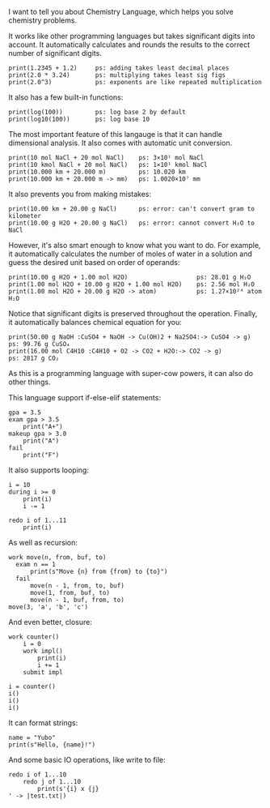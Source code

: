 I want to tell you about Chemistry Language, which helps you solve chemistry problems.

It works like other programming languages but takes significant digits into account. It automatically calculates and
rounds the results to the correct number of significant digits.

```ch
print(1.2345 + 1.2)     ps: adding takes least decimal places
print(2.0 * 3.24)       ps: multiplying takes least sig figs
print(2.0^3)            ps: exponents are like repeated multiplication
```

It also has a few built-in functions:

```ch
print(log(100))         ps: log base 2 by default
print(log10(100))       ps: log base 10
```

The most important feature of this langauge is that it can handle dimensional analysis. It also comes with automatic
unit conversion.

```ch
print(10 mol NaCl + 20 mol NaCl)    ps: 3×10¹ mol NaCl
print(10 kmol NaCl + 20 mol NaCl)   ps: 1×10¹ kmol NaCl
print(10.000 km + 20.000 m)         ps: 10.020 km
print(10.000 km + 20.000 m -> mm)   ps: 1.0020×10⁷ mm
```

It also prevents you from making mistakes:

```ch
print(10.00 km + 20.00 g NaCl)      ps: error: can't convert gram to kilometer
print(10.00 g H2O + 20.00 g NaCl)   ps: error: cannot convert H₂O to NaCl
```

However, it's also smart enough to know what you want to do. For example, it automatically
calculates the number of moles of water in a solution and guess the desired unit based on
order of operands:

```ch
print(10.00 g H2O + 1.00 mol H2O)                   ps: 28.01 g H₂O
print(1.00 mol H2O + 10.00 g H2O + 1.00 mol H2O)    ps: 2.56 mol H₂O
print(1.00 mol H2O + 20.00 g H2O -> atom)           ps: 1.27×10²⁴ atom H₂O
```

Notice that significant digits is preserved throughout the operation. Finally, it automatically balances chemical equation for you:

```ch
print(50.00 g NaOH :CuSO4 + NaOH -> Cu(OH)2 + Na2SO4:-> CuSO4 -> g)     ps: 99.76 g CuSO₄
print(16.00 mol C4H10 :C4H10 + O2 -> CO2 + H2O:-> CO2 -> g)             ps: 2817 g CO₂
```

As this is a programming language with super-cow powers, it can also do other things.

This language support if-else-elif statements:

```ch
gpa = 3.5
exam gpa > 3.5 
    print("A+") 
makeup gpa > 3.0 
    print("A") 
fail 
    print("F")
```

It also supports looping:

```ch
i = 10
during i >= 0
    print(i)
    i -= 1

redo i of 1...11
    print(i)
```

As well as recursion:

```ch
work move(n, from, buf, to)
  exam n == 1
      print(s"Move {n} from {from} to {to}")
  fail
      move(n - 1, from, to, buf)
      move(1, from, buf, to)
      move(n - 1, buf, from, to)
move(3, 'a', 'b', 'c')
```

And even better, closure:

```ch
work counter()
    i = 0
    work impl()
        print(i)
        i += 1
    submit impl

i = counter()
i()
i()
i()
```

It can format strings:

```ch
name = "Yubo"
print(s"Hello, {name}!")
```

And some basic IO operations, like write to file:

```ch
redo i of 1...10
    redo j of 1...10
        print(s'{i} x {j}
' -> |test.txt|)
```